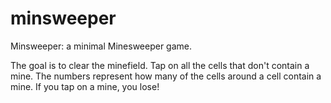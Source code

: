 minsweeper
==========

Minsweeper: a minimal Minesweeper game.

The goal is to clear the minefield. Tap on all the cells that don't contain a mine. The numbers represent how many of the cells around a cell contain a mine. If you tap on a mine, you lose!